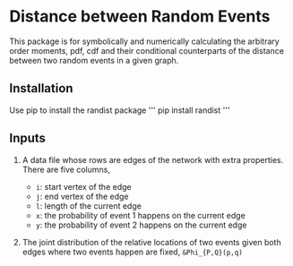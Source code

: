 # Distance between Random Events

This package is for symbolically and numerically calculating the arbitrary order moments, pdf, cdf and their conditional counterparts of the distance between two random events in a given graph.

## Installation

Use pip to install the randist package
'''
pip install randist
'''

## Inputs
1. A data file whose rows are edges of the network with extra properties. There are five columns,
   * `i`: start vertex of the edge
   * `j`: end vertex of the edge
   * `l`: length of the current edge
   * `x`: the probability of event 1 happens on the current edge
   * `y`: the probability of event 2 happens on the current edge

2. The joint distribution of the relative locations of two events given both edges where two events happen are fixed, `&Phi_{P,Q}(p,q)`

